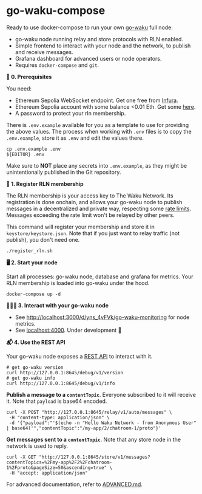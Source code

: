 # go-waku-compose

Ready to use docker-compose to run your own [go-waku](https://github.com/waku-org/go-waku) full node:
* go-waku node running relay and store protocols with RLN enabled.
* Simple frontend to interact with your node and the network, to publish and receive messages.
* Grafana dashboard for advanced users or node operators.
* Requires `docker-compose` and `git`.


**📝 0. Prerequisites**

You need:
* Ethereum Sepolia WebSocket endpoint. Get one free from [Infura](https://www.infura.io/).
* Ethereum Sepolia account with some balance <0.01 Eth. Get some [here](https://www.infura.io/faucet/sepolia).
* A password to protect your rln membership.

There is `.env.example` available for you as a template to use for providing the above values. The process when working with `.env` files is to copy the `.env.example`, store it as `.env` and edit the values there.

```
cp .env.example .env
${EDITOR} .env
```

Make sure to **NOT** place any secrets into `.env.example`, as they might be unintentionally published in the Git repository.

**🔑 1. Register RLN membership**

The RLN membership is your access key to The Waku Network. Its registration is done onchain, and allows your go-waku node to publish messages in a decentralized and private way, respecting some [rate limits](https://rfc.vac.dev/spec/64/#rate-limit-exceeded).
Messages exceeding the rate limit won't be relayed by other peers.

This command will register your membership and store it in `keystore/keystore.json`.
Note that if you just want to relay traffic (not publish), you don't need one.

```
./register_rln.sh
```

**🖥️ 2. Start your node**

Start all processes: go-waku node, database and grafana for metrics. Your RLN membership is loaded into go-waku under the hood.
```console
docker-compose up -d
```

**🏄🏼‍♂️ 3. Interact with your go-waku node**
* See [http://localhost:3000/d/yns_4vFVk/go-waku-monitoring](http://localhost:3000/d/yns_4vFVk/go-waku-monitoring) for node metrics.
* See [localhost:4000](http://localhost:4000). Under development 🚧

**📬 4. Use the REST API**

Your go-waku node exposes a [REST API](https://waku-org.github.io/waku-rest-api/) to interact with it.

```
# get go-waku version
curl http://127.0.0.1:8645/debug/v1/version
# get go-waku info
curl http://127.0.0.1:8645/debug/v1/info
```

**Publish a message to a `contentTopic`**. Everyone subscribed to it will receive it. Note that `payload` is base64 encoded.

```
curl -X POST "http://127.0.0.1:8645/relay/v1/auto/messages" \
 -H "content-type: application/json" \
 -d '{"payload":"'$(echo -n "Hello Waku Network - from Anonymous User" | base64)'","contentTopic":"/my-app/2/chatroom-1/proto"}'
```

**Get messages sent to a `contentTopic`**. Note that any store node in the network is used to reply.
```
curl -X GET "http://127.0.0.1:8645/store/v1/messages?contentTopics=%2Fmy-app%2F2%2Fchatroom-1%2Fproto&pageSize=50&ascending=true" \
 -H "accept: application/json"
```

For advanced documentation, refer to [ADVANCED.md](https://github.com/waku-org/go-waku-compose/blob/master/ADVANCED.md).
